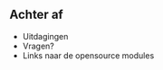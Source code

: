 ## Achter af

<ul>
<li>Uitdagingen</li>
<li class="highlight-blue fragment">Vragen?</li>
<li>Links naar de opensource modules</li>
</ul>